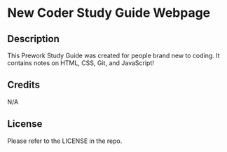 # New Coder Study Guide Webpage

## Description

This Prework Study Guide was created for people brand new to coding. It contains notes on HTML, CSS, Git, and JavaScript!


## Credits

N/A

## License

Please refer to the LICENSE in the repo. 
